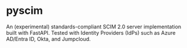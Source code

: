 # pyscim
An (experimental) standards-compliant SCIM 2.0 server implementation built with FastAPI. Tested with Identity Providers (IdPs) such as Azure AD/Entra ID, Okta, and Jumpcloud.
